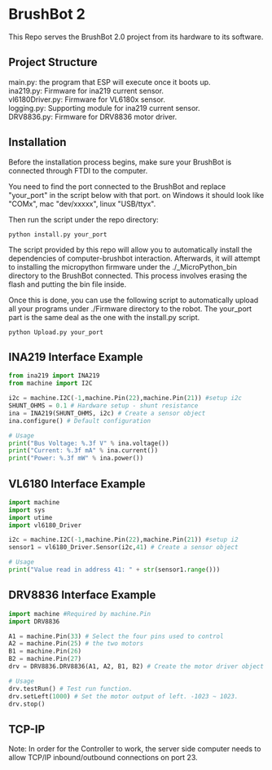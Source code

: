 # BrushBot 2

This Repo serves the BrushBot 2.0 project from its hardware to its software.

## Project Structure
main.py: the program that ESP will execute once it boots up.\
ina219.py: Firmware for ina219 current sensor.\
vl6180Driver.py: Firmware for VL6180x sensor.\
logging.py: Supporting module for ina219 current sensor.\
DRV8836.py: Firmware for DRV8836 motor driver.

## Installation
Before the installation process begins, make sure your BrushBot is connected through FTDI to the computer.

You need to find the port connected to the BrushBot and replace "your_port" in the script below with that port. on Windows it should look like "COMx", mac "dev/xxxxx", linux "USB/ttyx".

Then run the script under the repo directory:

    python install.py your_port

The script provided by this repo will allow you to automatically install the dependencies of computer-brushbot interaction. Afterwards, it will attempt to installing the micropython firmware under the ./_MicroPython_bin directory to the BrushBot connected. This process involves erasing the flash and putting the bin file inside.

Once this is done, you can use the following script to automatically upload all your programs under ./Firmware directory to the robot. The your_port part is the same deal as the one with the install.py script.

    python Upload.py your_port



## INA219 Interface Example

```python
from ina219 import INA219
from machine import I2C

i2c = machine.I2C(-1,machine.Pin(22),machine.Pin(21)) #setup i2c
SHUNT_OHMS = 0.1 # Hardware setup - shunt resistance
ina = INA219(SHUNT_OHMS, i2c) # Create a sensor object
ina.configure() # Default configuration

# Usage
print("Bus Voltage: %.3f V" % ina.voltage())
print("Current: %.3f mA" % ina.current())
print("Power: %.3f mW" % ina.power())
```

## VL6180 Interface Example

```python
import machine
import sys
import utime
import vl6180_Driver

i2c = machine.I2C(-1,machine.Pin(22),machine.Pin(21)) #setup i2
sensor1 = vl6180_Driver.Sensor(i2c,41) # Create a sensor object

# Usage
print("Value read in address 41: " + str(sensor1.range()))
```


## DRV8836 Interface Example

```python
import machine #Required by machine.Pin
import DRV8836

A1 = machine.Pin(33) # Select the four pins used to control
A2 = machine.Pin(25) # the two motors
B1 = machine.Pin(26)
B2 = machine.Pin(27)
drv = DRV8836.DRV8836(A1, A2, B1, B2) # Create the motor driver object

# Usage
drv.testRun() # Test run function.
drv.setLeft(1000) # Set the motor output of left. -1023 ~ 1023.
drv.stop()
```

## TCP-IP
Note: In order for the Controller to work, the server side computer needs to allow TCP/IP inbound/outbound connections on port 23.